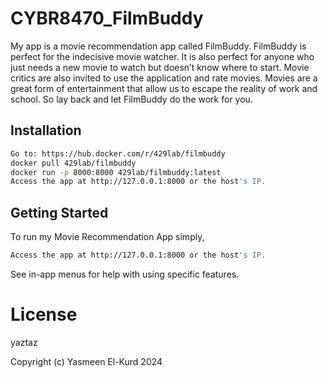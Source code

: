# CYBR8470_FilmBuddy
My app is a movie recommendation app called FilmBuddy. FilmBuddy is perfect for the indecisive movie watcher. It is also perfect for anyone who just needs a new movie to watch but doesn’t know where to start. Movie critics are also invited to use the application and rate movies. Movies are a great form of entertainment that allow us to escape the reality of work and school. So lay back and let FilmBuddy do the work for you. 

## Installation
```bash
Go to: https://hub.docker.com/r/429lab/filmbuddy
docker pull 429lab/filmbuddy
docker run -p 8000:8000 429lab/filmbuddy:latest
Access the app at http://127.0.0.1:8000 or the host's IP.

```

## Getting Started
To run my Movie Recommendation App  simply,
```bash
Access the app at http://127.0.0.1:8000 or the host's IP.
```
See in-app menus for help with using specific features.

# License
yaztaz

Copyright (c) Yasmeen El-Kurd 2024

